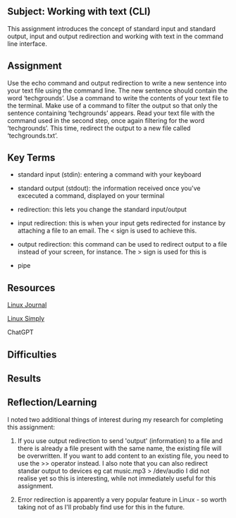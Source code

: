 ##  Subject: Working with text (CLI)

This assignment introduces the concept of standard input and standard output, input and output redirection and working with text in the command line interface.

##  Assignment

Use the echo command and output redirection to write a new sentence into your text file using the command line. The new sentence should contain the word ‘techgrounds’.
Use a command to write the contents of your text file to the terminal. Make use of a command to filter the output so that only the sentence containing ‘techgrounds’ appears.
Read your text file with the command used in the second step, once again filtering for the word ‘techgrounds’. This time, redirect the output to a new file called ‘techgrounds.txt’.

##  Key Terms

*  standard input (stdin): entering a command with your keyboard


*  standard output (stdout): the information received once you've excecuted a command, displayed on your terminal


*  redirection:  this lets you change the standard input/output 


*  input redirection: this is when your input gets redirected for instance by attaching a file to an email.  The < sign is used to achieve this.


*  output redirection: this command can be used to redirect output to a file instead of your screen, for instance.  The > sign is used for this is 


*  pipe

## Resources

[Linux Journal](https://www.linuxjournal.com/content/everything-you-need-know-about-linux-input-output-redirection#:~:text=In%20Linux%2C%20when%20you%20enter,change%20the%20standard%20input%2Foutput.)

[Linux Simply](https://linuxsimply.com/cheat-sheets/ubuntu-commands/)

ChatGPT





##  Difficulties



##  Results

##  Reflection/Learning

I noted two additional things of interest during my research for completing this assignment:  

1.  If you use output redirection to send 'output' (information) to a file and there is already a file present with the same name, the existing file will be overwritten.  If you want to add content to an existing file, you need to use the >> operator instead.  I also note that you can also redirect standar output to devices eg cat music.mp3 > /dev/audio
I did not realise yet so this is interesting, while not immediately useful for this assignment.

   
2.  Error redirection is apparently a very popular feature in Linux - so worth taking not of as I'll probably find use for this in the future.  




